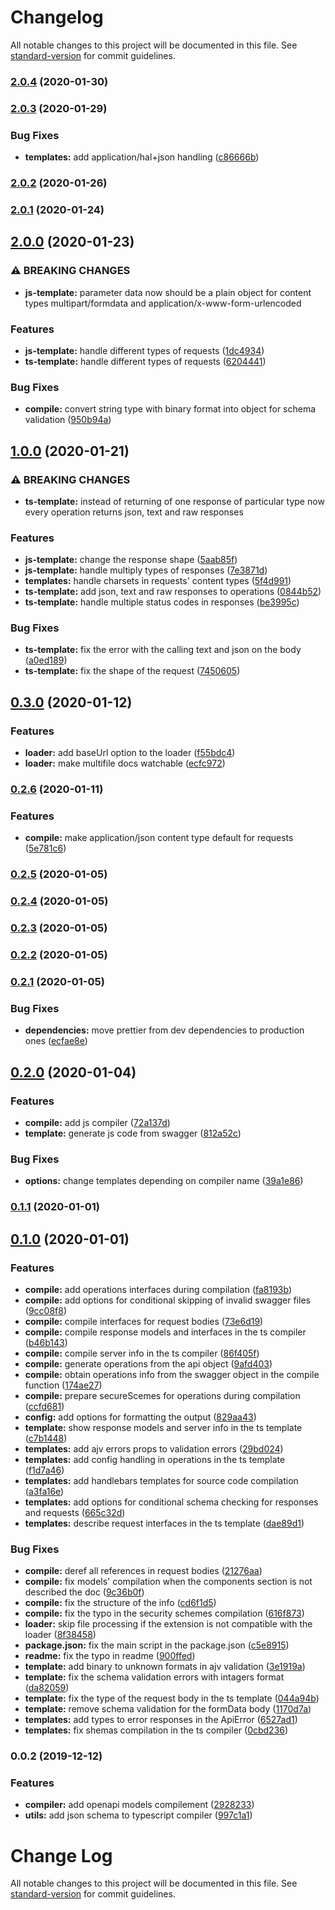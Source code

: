 # Changelog

All notable changes to this project will be documented in this file. See [standard-version](https://github.com/conventional-changelog/standard-version) for commit guidelines.

### [2.0.4](https://github.com/aleksandryackovlev/openapi-client-sdk-loader/compare/v2.0.3...v2.0.4) (2020-01-30)

### [2.0.3](https://github.com/aleksandryackovlev/openapi-client-sdk-loader/compare/v2.0.2...v2.0.3) (2020-01-29)


### Bug Fixes

* **templates:** add application/hal+json handling ([c86666b](https://github.com/aleksandryackovlev/openapi-client-sdk-loader/commit/c86666b09d8988edc7f4996c6ff9b973a0ecfde6))

### [2.0.2](https://github.com/aleksandryackovlev/openapi-client-sdk-loader/compare/v2.0.1...v2.0.2) (2020-01-26)

### [2.0.1](https://github.com/aleksandryackovlev/openapi-client-sdk-loader/compare/v2.0.0...v2.0.1) (2020-01-24)

## [2.0.0](https://github.com/aleksandryackovlev/openapi-client-sdk-loader/compare/v1.0.0...v2.0.0) (2020-01-23)


### ⚠ BREAKING CHANGES

* **js-template:** parameter data now should be a plain object for content types multipart/formdata
and application/x-www-form-urlencoded

### Features

* **js-template:** handle different types of requests ([1dc4934](https://github.com/aleksandryackovlev/openapi-client-sdk-loader/commit/1dc49346b344383f695549e4d9b4b2fe567e1b00))
* **ts-template:** handle different types of requests ([6204441](https://github.com/aleksandryackovlev/openapi-client-sdk-loader/commit/62044418400efbfa4d68ea1983a2d451664b7401))


### Bug Fixes

* **compile:** convert string type with binary format into object for schema validation ([950b94a](https://github.com/aleksandryackovlev/openapi-client-sdk-loader/commit/950b94a6d2bcb240cb8a3b33c5e91f77d8c4f3d8))

## [1.0.0](https://github.com/aleksandryackovlev/openapi-client-sdk-loader/compare/v0.3.0...v1.0.0) (2020-01-21)


### ⚠ BREAKING CHANGES

* **ts-template:** instead of returning of one response of particular type now every operation returns
json, text and raw responses

### Features

* **js-template:** change the response shape ([5aab85f](https://github.com/aleksandryackovlev/openapi-client-sdk-loader/commit/5aab85f87c445a4d7fb1fc8f1b1e84d6e6ddf8ab))
* **js-template:** handle multiply types of responses ([7e3871d](https://github.com/aleksandryackovlev/openapi-client-sdk-loader/commit/7e3871d859805216a25c919e36cb93c560586c02))
* **templates:** handle charsets in requests' content types ([5f4d991](https://github.com/aleksandryackovlev/openapi-client-sdk-loader/commit/5f4d991268639094c48f993ec592de2f7c15e3aa))
* **ts-template:** add json, text and raw responses to operations ([0844b52](https://github.com/aleksandryackovlev/openapi-client-sdk-loader/commit/0844b5228f503af224d1b11564d07955dca538b2))
* **ts-template:** handle multiple status codes in responses ([be3995c](https://github.com/aleksandryackovlev/openapi-client-sdk-loader/commit/be3995c56ba816725fe7de641a6c6fa492d45032))


### Bug Fixes

* **ts-template:** fix the error with the calling text and json on the body ([a0ed189](https://github.com/aleksandryackovlev/openapi-client-sdk-loader/commit/a0ed1896425441aebfc73743ad95ce07d2ec6fde))
* **ts-template:** fix the shape of the request ([7450605](https://github.com/aleksandryackovlev/openapi-client-sdk-loader/commit/7450605b8361203894d85d63311720e535520d5b))

## [0.3.0](https://github.com/aleksandryackovlev/openapi-client-sdk-loader/compare/v0.2.6...v0.3.0) (2020-01-12)


### Features

* **loader:** add baseUrl option to the loader ([f55bdc4](https://github.com/aleksandryackovlev/openapi-client-sdk-loader/commit/f55bdc4230e7e621eabc8eca7d70eed7c87455c7))
* **loader:** make multifile docs watchable ([ecfc972](https://github.com/aleksandryackovlev/openapi-client-sdk-loader/commit/ecfc97240232ca485380f245060c60de4c1f2eae))

### [0.2.6](https://github.com/aleksandryackovlev/openapi-client-sdk-loader/compare/v0.2.5...v0.2.6) (2020-01-11)


### Features

* **compile:** make application/json content type default for requests ([5e781c6](https://github.com/aleksandryackovlev/openapi-client-sdk-loader/commit/5e781c6886544c03f3361ab8789d8ad01564bf3f))

### [0.2.5](https://github.com/aleksandryackovlev/openapi-client-sdk-loader/compare/v0.2.4...v0.2.5) (2020-01-05)

### [0.2.4](https://github.com/aleksandryackovlev/openapi-client-sdk-loader/compare/v0.2.3...v0.2.4) (2020-01-05)

### [0.2.3](https://github.com/aleksandryackovlev/openapi-client-sdk-loader/compare/v0.2.2...v0.2.3) (2020-01-05)

### [0.2.2](https://github.com/aleksandryackovlev/openapi-client-sdk-loader/compare/v0.2.1...v0.2.2) (2020-01-05)

### [0.2.1](https://github.com/aleksandryackovlev/openapi-client-sdk-loader/compare/v0.2.0...v0.2.1) (2020-01-05)


### Bug Fixes

* **dependencies:** move prettier from dev dependencies to production ones ([ecfae8e](https://github.com/aleksandryackovlev/openapi-client-sdk-loader/commit/ecfae8e26a5498357a6cfc0d9ebe4a3b365276eb))

## [0.2.0](https://github.com/aleksandryackovlev/openapi-client-sdk-loader/compare/v0.1.1...v0.2.0) (2020-01-04)


### Features

* **compile:** add js compiler ([72a137d](https://github.com/aleksandryackovlev/openapi-client-sdk-loader/commit/72a137dbf3ea370bc84b71a8368e0ebc8a1b7eb6))
* **template:** generate js code from swagger ([812a52c](https://github.com/aleksandryackovlev/openapi-client-sdk-loader/commit/812a52c5eb211a4ceec5a80a61d678f943f20a2d))


### Bug Fixes

* **options:** change templates depending on compiler name ([39a1e86](https://github.com/aleksandryackovlev/openapi-client-sdk-loader/commit/39a1e86a7e394064a01ad03ae81326d23d67597c))

### [0.1.1](https://github.com/aleksandryackovlev/openapi-client-sdk-loader/compare/v0.1.0...v0.1.1) (2020-01-01)

## [0.1.0](https://github.com/aleksandryackovlev/openapi-client-sdk-loader/compare/v0.0.2...v0.1.0) (2020-01-01)


### Features

* **compile:** add operations interfaces during compilation ([fa8193b](https://github.com/aleksandryackovlev/openapi-client-sdk-loader/commit/fa8193bdf269ffb2354680cdbd1d9c897426680d))
* **compile:** add options for conditional skipping of invalid swagger files ([9cc08f8](https://github.com/aleksandryackovlev/openapi-client-sdk-loader/commit/9cc08f8b0e14644f2f08bd88b9a4b2bfeac492d8))
* **compile:** compile interfaces for request bodies ([73e6d19](https://github.com/aleksandryackovlev/openapi-client-sdk-loader/commit/73e6d195a77424d8882a2ec138b8d3cb17cf0faa))
* **compile:** compile response models and interfaces in the ts compiler ([b46b143](https://github.com/aleksandryackovlev/openapi-client-sdk-loader/commit/b46b1431caf431694f9b4fb3901b891d3efcb36b))
* **compile:** compile server info in the ts compiler ([86f405f](https://github.com/aleksandryackovlev/openapi-client-sdk-loader/commit/86f405f9eba01f720dc60383a70e4b2d08bba58c))
* **compile:** generate operations from the api object ([9afd403](https://github.com/aleksandryackovlev/openapi-client-sdk-loader/commit/9afd403585e52b8388876374bbf769882acafc80))
* **compile:** obtain operations info from the swagger object in the compile function ([174ae27](https://github.com/aleksandryackovlev/openapi-client-sdk-loader/commit/174ae27e845c776bc4eab9d4792f52cf72b93aa7))
* **compile:** prepare secureScemes for operations during compilation ([ccfd681](https://github.com/aleksandryackovlev/openapi-client-sdk-loader/commit/ccfd6813ac27d45e84cf57de5b01361d817f3ae0))
* **config:** add options for formatting the output ([829aa43](https://github.com/aleksandryackovlev/openapi-client-sdk-loader/commit/829aa43b944ea663f1e7b6650b4a264e21286cad))
* **template:** show response models and server info in the ts template ([c7b1448](https://github.com/aleksandryackovlev/openapi-client-sdk-loader/commit/c7b1448c9bdcfcb0bc31c777abab454f9749f525))
* **templates:** add ajv errors props to validation errors ([29bd024](https://github.com/aleksandryackovlev/openapi-client-sdk-loader/commit/29bd024c3dbb73528a6e24ba45003944a701ddbf))
* **templates:** add config handling in operations in the ts template ([f1d7a46](https://github.com/aleksandryackovlev/openapi-client-sdk-loader/commit/f1d7a46c957c6573be4288a1d78687716e797f48))
* **templates:** add handlebars templates for source code compilation ([a3fa16e](https://github.com/aleksandryackovlev/openapi-client-sdk-loader/commit/a3fa16ea13cdacb9a463dde83e93c5a9e8fa652c))
* **templates:** add options for conditional schema checking for responses and requests ([665c32d](https://github.com/aleksandryackovlev/openapi-client-sdk-loader/commit/665c32d0bd2d73f59607725b9a9242579cfed97a))
* **templates:** describe request interfaces in the ts template ([dae89d1](https://github.com/aleksandryackovlev/openapi-client-sdk-loader/commit/dae89d1cff9331bdce7afeff67344119bc29b7b1))


### Bug Fixes

* **compile:** deref all references in request bodies ([21276aa](https://github.com/aleksandryackovlev/openapi-client-sdk-loader/commit/21276aaf1e1d3aa7c5188bac3bb027ab8795f46f))
* **compile:** fix models' compilation when the components section is not described the doc ([9c36b0f](https://github.com/aleksandryackovlev/openapi-client-sdk-loader/commit/9c36b0fdf1625e5e7551ea74c9065d97dfa5ff19))
* **compile:** fix the structure of the info ([cd6f1d5](https://github.com/aleksandryackovlev/openapi-client-sdk-loader/commit/cd6f1d543fbfdefd527999fd6af5b43674d0bee4))
* **compile:** fix the typo in the security schemes compilation ([616f873](https://github.com/aleksandryackovlev/openapi-client-sdk-loader/commit/616f87360eb697d3e5b07b4937825b7a04cbe02d))
* **loader:** skip file processing if the extension is not compatible with the loader ([8f38458](https://github.com/aleksandryackovlev/openapi-client-sdk-loader/commit/8f38458823356f6ca9a18ab46c2b091e750dba21))
* **package.json:** fix the main script in the package.json ([c5e8915](https://github.com/aleksandryackovlev/openapi-client-sdk-loader/commit/c5e8915283592d589137716030fdbd45e30609c1))
* **readme:** fix the typo in readme ([900ffed](https://github.com/aleksandryackovlev/openapi-client-sdk-loader/commit/900ffedff1cd54bcf67246025aaf43fd0f80f4d6))
* **template:** add binary to unknown formats in ajv validation ([3e1919a](https://github.com/aleksandryackovlev/openapi-client-sdk-loader/commit/3e1919ae1fc086b08407348b7f140ebff8512d87))
* **template:** fix the schema validation errors with intagers format ([da82059](https://github.com/aleksandryackovlev/openapi-client-sdk-loader/commit/da820592d05ae3cc71fcadc0342457a4a6523c08))
* **template:** fix the type of the request body in the ts template ([044a94b](https://github.com/aleksandryackovlev/openapi-client-sdk-loader/commit/044a94b50a8fc147ed9aea6c015f284c5e493057))
* **template:** remove schema validation for the formData body ([1170d7a](https://github.com/aleksandryackovlev/openapi-client-sdk-loader/commit/1170d7a892b5041784367210af667c42c6f624db))
* **templates:** add types to error responses in the ApiError ([6527ad1](https://github.com/aleksandryackovlev/openapi-client-sdk-loader/commit/6527ad19a4ccba9258532416f2bdd51843ef7604))
* **templates:** fix shemas compilation in the ts compiler ([0cbd236](https://github.com/aleksandryackovlev/openapi-client-sdk-loader/commit/0cbd2363d7a075da5b681720fd2259a319aa0536))

### 0.0.2 (2019-12-12)


### Features

* **compiler:** add openapi models compilement ([2928233](https://github.com/null/openapi-client-sdk-loader/commit/29282332dc83a1400b1b8da78a39aa56f8d838c0))
* **utils:** add json schema to typescript compiler ([997c1a1](https://github.com/null/openapi-client-sdk-loader/commit/997c1a18373ed27a137b549ae21f771f0fee205f))

# Change Log

All notable changes to this project will be documented in this file. See [standard-version](https://github.com/conventional-changelog/standard-version) for commit guidelines.